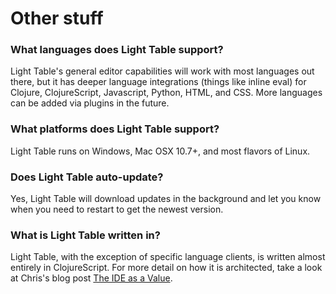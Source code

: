 # Other stuff

### What languages does Light Table support?

Light Table's general editor capabilities will work with most languages out there, but it has deeper language integrations (things like inline eval) for Clojure, ClojureScript, Javascript, Python, HTML, and CSS. More languages can be added via plugins in the future.

### What platforms does Light Table support?

Light Table runs on Windows, Mac OSX 10.7+, and most flavors of Linux.

### Does Light Table auto-update?

Yes, Light Table will download updates in the background and let you know when you need to restart to get the newest version.

### What is Light Table written in?

Light Table, with the exception of specific language clients, is written almost entirely in ClojureScript. For more detail on how it is architected, take a look at Chris's blog post [The IDE as a Value](http://www.chris-granger.com/2013/01/24/the-ide-as-data/).
